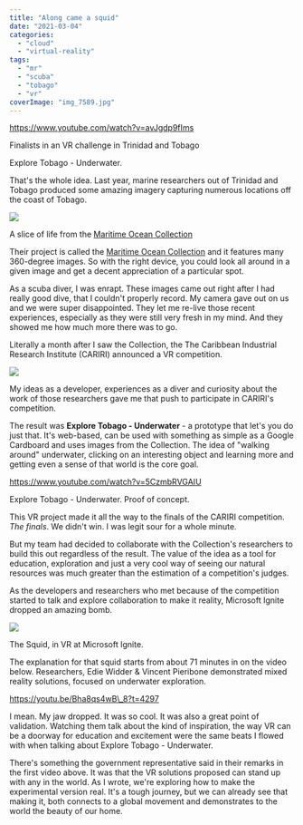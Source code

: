 ```yaml
---
title: "Along came a squid"
date: "2021-03-04"
categories: 
  - "cloud"
  - "virtual-reality"
tags: 
  - "mr"
  - "scuba"
  - "tobago"
  - "vr"
coverImage: "img_7589.jpg"
---
```


https://www.youtube.com/watch?v=avJgdp9fIms

Finalists in an VR challenge in Trinidad and Tobago

Explore Tobago - Underwater.

That's the whole idea. Last year, marine researchers out of Trinidad and Tobago produced some amazing imagery capturing numerous locations off the coast of Tobago.

[![](https://irwinium.files.wordpress.com/2021/03/image-1.png?w=1024)](https://irwinium.files.wordpress.com/2021/03/image-1.png)

A slice of life from the [Maritime Ocean Collection](https://maritimeoceancollection.com/)

Their project is called the [Maritime Ocean Collection](https://maritimeoceancollection.com/) and it features many 360-degree images. So with the right device, you could look all around in a given image and get a decent appreciation of a particular spot.

As a scuba diver, I was enrapt. These images came out right after I had really good dive, that I couldn't properly record. My camera gave out on us and we were super disappointed. They let me re-live those recent experiences, especially as they were still very fresh in my mind. And they showed me how much more there was to go.

Literally a month after I saw the Collection, the The Caribbean Industrial Research Institute (CARIRI) announced a VR competition.

[![](https://irwinium.files.wordpress.com/2021/03/image.png?w=1024)](https://irwinium.files.wordpress.com/2021/03/image.png)

My ideas as a developer, experiences as a diver and curiosity about the work of those researchers gave me that push to participate in CARIRI's competition.

The result was **Explore Tobago - Underwater** - a prototype that let's you do just that. It's web-based, can be used with something as simple as a Google Cardboard and uses images from the Collection. The idea of "walking around" underwater, clicking on an interesting object and learning more and getting even a sense of that world is the core goal.

https://www.youtube.com/watch?v=5CzmbRVGAIU

Explore Tobago - Underwater. Proof of concept.

This VR project made it all the way to the finals of the CARIRI competition. _The finals_. We didn't win. I was legit sour for a whole minute.

But my team had decided to collaborate with the Collection's researchers to build this out regardless of the result. The value of the idea as a tool for education, exploration and just a very cool way of seeing our natural resources was much greater than the estimation of a competition's judges.

As the developers and researchers who met because of the competition started to talk and explore collaboration to make it reality, Microsoft Ignite dropped an amazing bomb.

[![](https://irwinium.files.wordpress.com/2021/03/thesquid-1.gif?w=800)](https://irwinium.files.wordpress.com/2021/03/thesquid-1.gif)

The Squid, in VR at Microsoft Ignite.

The explanation for that squid starts from about 71 minutes in on the video below. Researchers, Edie Widder & Vincent Pieribone demonstrated mixed reality solutions, focused on underwater exploration.

https://youtu.be/Bha8qs4wB\_8?t=4297

I mean. My jaw dropped. It was so cool. It was also a great point of validation. Watching them talk about the kind of inspiration, the way VR can be a doorway for education and excitement were the same beats I flowed with when talking about Explore Tobago - Underwater.

There's something the government representative said in their remarks in the first video above. It was that the VR solutions proposed can stand up with any in the world. As I wrote, we're exploring how to make the experimental version real. It's a tough journey, but we can already see that making it, both connects to a global movement and demonstrates to the world the beauty of our home.
